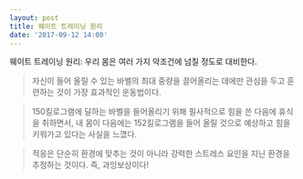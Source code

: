 ```yaml
---
layout: post
title: 웨이트 트레이닝 원리
date: '2017-09-12 14:00'
---
```


<p class="message">
  웨이트 트레이닝 원리: 우리 몸은 여러 가지 악조건에 넘칠 정도로 대비한다.
</p>

> 자신이 들어 올릴 수 있는 바벨의 최대 중량을 끌어올리는 데에만 관심을 두고 훈련하는 것이 가장 효과적인 운동법이다.

> 150킬로그램에 달하는 바벨을 들어올리기 위해 필사적으로 힘을 쓴 다음에 휴식을 취하면서, 내 몸이 다음에는 152킬로그램을 들어 올릴 것으로 예상하고 힘을 키워가고 있다는 사실을 느꼈다.

> 적응은 단순히 환경에 맞추는 것이 아니라 강력한 스트레스 요인을 지닌 환경을 추정하는 것이다. 즉, 과잉보상이다!
